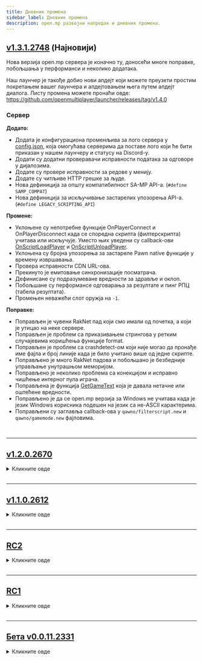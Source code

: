 ```yaml
---
title: Дневник промена
sidebar_label: Дневник промена
description: open.mp развојни напредак и дневник промена.
---
```


## **[v1.3.1.2748](https://github.com/openmultiplayer/open.mp/releases/tag/v1.3.1.2748) (Најновији)**

Нова верзија open.mp сервера је коначно ту, доносећи многе поправке, побољшања у перформанси и неколико додатака.

Наш лаунчер је такође добио нови апдејт који можете преузети простим покретањем вашег лаунчера и апдејтовањем њега путем апдејт диалога. 
Листу промена можете пронаћи овде: https://github.com/openmultiplayer/launcher/releases/tag/v1.4.0

### Сервер

**Додато:**

- Додата је конфигурациона променљива за лого сервера у [config.json](server/config.json), која омогућава серверима да поставе лого који ће бити приказан у нашем лаунчеру и статусу на Discord-у.
- Додати су додатни проверавачи исправности података за одговоре у дијалозима.
- Додате су провере исправности за редове у менију.
- Додате су читљиве HTTP грешке за људе.
- Нова дефиниција за општу компатибилност SA-MP API-а. (`#define SAMP_COMPAT`)
- Нова дефиниција за искључивање застарелих упозорења API-a. (`#define LEGACY_SCRIPTING_API`)

**Промене:**

- Уклоњене су непотребне функције OnPlayerConnect и OnPlayerDisconnect када се споредна скрипта (филтерскрипта) учитава или искључује. 
Уместо њих уведени су callback-ови [OnScriptLoadPlayer](scripting/callbacks/OnScriptLoadPlayer) и [OnScriptUnloadPlayer](scripting/callbacks/OnScriptUnloadPlayer).
- Уклоњена су бројна упозорења за застареле Pawn native функције у времену извршавања.
- Провера исправности CDN URL-ова.
- Прекинуто је емитовање синхронизације посматрача.
- Дефинисане су подразумеване вредности за здравље и оклоп.
- Побољшане су перформансе одговарања за резултате и пинг РПЦ (табела резултата).
- Промењен неважећи слот оружја на `-1`.

**Поправке:**

- Поправљен је чувени RakNet пад који смо имали од почетка, а који је утицао на неке сервере.
- Поправљен је проблем са приказивањем стрингова у ретким случајевима коришћења функције format.
- Поправљен је проблем са crashdetect-ом који није могао да пронађе име фајла и број линије када је било учитано више од једне скрипте.
- Поправљено је много RakNet падова и побољшано је безбедније управљање унутрашњом меморијом.
- Поправљено је неколико проблема са конекцијом и исправно чишћење интерног пула играча.
- Поправљена је функција [GetGameText](scripting/functions/GetGameText) која је давала нетачне или оштећене вредности.
- Поправљено је да се open.mp верзија за Windows не учитава када је језик Windows корисника подешен на језик са не-ASCII карактерима.
- Поправљени су заглавља callback-ова у `qawno/filterscript.new` и `qawno/gamemode.new` фајловима.

<br />

<hr />

## [v1.2.0.2670](https://github.com/openmultiplayer/open.mp/releases/tag/v1.2.0.2670)

<details>
<summary>Кликните овде</summary>

Подстичемо сваки open.mp сервер да се ажурира на ову верзију. Дошло је не само до приметних побољшања перформанси, већ и до **критичних безбедносних исправки**.

### Сервер

**Додато:**

- Нове конфигурацијске променљиве за постављање банера и инвајтова за Discord који ће се приказивати у [open.mp launcher-u](https://github.com/openmultiplayer/launcher/releases/latest).
- Нова конфигурацијска променљива за поруке о придруживању. (`logging.log_connection_messages`)
- Нова конфигурацијска променљива за проверу валидацију анимације. (`game.validate_animations`)
- Нова дефиниција која омогућава мешане функције правописа у вашем коду. (`#define MIXED_SPELLINGS`)

**Поправке:**

- Неколико безбедносних поправки.
- Announcer систем сада користи IPv4 по дефаулту, уместо да користи IPv6 када је доступан.
- Поправљен `Get(Player)ObjectMaterial(Text)` који враћа боје у погрешном формату и моделид.
- Поправљен `Get(Player)Gravity` који враћа цели број уместо float.
- Валидација разлога оштећења (оружја) на разним местима.
- Синхронизација банова тако да више играча буде бановано одједном ако је потребно.

</details>

<br />

<hr />

## [v1.1.0.2612](https://github.com/openmultiplayer/open.mp/releases/tag/v1.1.0.2612)

<details>
<summary>Кликните овде</summary>

open.mp је сада изашао из RC фазе и са задовољством објављујемо да смо кoначно довољно стабилни да кренемо доследним развојним путем. Са v1.1.0.2612 поправили смо пуно грешака и проблема и решили толико разлика у понашању. Стога се побрините да ажурирате на најновије верзије и несметано покрените свој сервер.

open.mp launcher је кoначно изашао, сада можете пoуздано претраживати сервере, одаберите сервер на којем желите играти и придружите му се!
Уносећи пуно нових функција у њега, имаћете пуно боље искуство у поређењу са старим искуством које сте увек морали имати са samp launcher-ом.
Може се наћи на https://github.com/openmultiplayer/launcher/releases

### Сервер

**Додато:**

- x64 верзија omp-сервера.
- Аутоматско додавање `.so` називима плугина.

**Промене:**

- Враћа се `estimatedTime` у `Move(Player)Object` функцијама.

**Поправке:**

- Фиксирано `GetVehicleLastDriver` враћање 0 када је неисправан `vehicleid` прослеђен.

</details>

<br />

<hr />

## [RC2](https://github.com/openmultiplayer/open.mp/releases/tag/v1-RC2)

<details>
<summary>Кликните овде</summary>

Release Candidate 2 (RC2) open.mp сервера.

### Server

**Нове функције:**

- [GetPlayerMarkerForPlayer](scripting/functions/GetPlayerMarkerForPlayer)

**Застареле функције:**

- GetPlayer3DTextLabelVirtualW
- SetPlayer3DTextLabelDrawDist
- GetPlayer3DTextLabelDrawDist
- SendClientMessagef
- GameTextForPlayerf
- SendPlayerMessageToPlayerf
- SendClientMessageToAllf
- GameTextForAllf
- SendPlayerMessageToAllf
- SendRconCommandf
- AllowAdminTeleport
- GetPlayerPoolSize
- GetVehiclePoolSize
- GetActorPoolSize
- GetServerVarAsString
- GetServerVarAsFloat
- TextDrawColor
- TextDrawBoxColor
- TextDrawBackgroundColor
- TextDrawSetPreviewVehCol
- PlayerTextDrawColor
- PlayerTextDrawBoxColor
- PlayerTextDrawBackgroundColor
- PlayerTextDrawSetPreviewVehCol
- TextDrawGetColor
- TextDrawGetBoxColor
- TextDrawGetBackgroundColor
- TextDrawGetPreviewVehCol
- PlayerTextDrawGetColor
- PlayerTextDrawGetBoxColor
- PlayerTextDrawGetBackgroundCol
- PlayerTextDrawGetPreviewVehCol
- db_num_rows
- db_get_mem_handle
- db_get_result_mem_handle
- SelectObject
- EditObject
- EditPlayerObject
- CancelEdit
- SetObjectsDefaultCameraCol
- SetObjectNoCameraCol
- IsObjectNoCameraCol
- SetPlayerObjectNoCameraCol
- IsPlayerObjectNoCameraCol
- GetPlayerCameraTargetPlayerObj
- GetObjectTarget
- GetPlayerObjectTarget
- GetPlayerDialog
- fmkdir
- dcreate
- GetVehicleTower
- ChangeVehicleColor

**Поправке:**

- Поправљена потреба за `.so` на Linux legacy плугинима.
- Attach-ани објекти се исправно приказују другим играчима.
- Поправљен crash приликом учитавања неважеће pawn меморије.

</details>

<br />

<hr />

## [RC1](https://github.com/openmultiplayer/open.mp/releases/tag/v1-RC1)

<details>
<summary>Кликните овде</summary>

[Release Candidate 1 (RC1)](https://www.open.mp/blog/release-candidate-1) open.mp сервера! Сада смо изашли из бета верзије.

### Сервер

**Додано:**

- Додано `\{Float, _}:...` у `AddMenuItem`, `Create3DTextLabel`, `CreateMenu`, `CreatePlayer3DTextLabel`, `CreatePlayerTextDraw`, `GameTextForAll`, `GameTextForPlayer`, `PlayerTextDrawSetString`, `SendClientMessage`, `SendClientMessageToAll`, `SendRconCommand`, `SetMenuColumnHeader`, `SetObjectMaterialText`, `SetPlayerObjectMaterialText`, `SetPVarString`, `SetSVarString`, `ShowPlayerDialog`, `TextDrawCreate`, `TextDrawSetString`, `Update3DTextLabelText`, `UpdatePlayer3DTextLabelText` функцијама. Сада су све форматиране.

**Поправке:**

- Смањење меморије.

</details>

<br />

<hr />

## [Бета v0.0.11.2331](https://github.com/openmultiplayer/open.mp/releases/tag/v0.0.11.2331)

<details>
<summary>Кликните овде</summary>

### Server

**Нове функције:**

- [TogglePlayerWidescreen](scripting/functions/TogglePlayerWidescreen)
- [IsPlayerWidescreenToggled](scripting/functions/IsPlayerWidescreenToggled)
- [GetSpawnInfo](scripting/functions/GetSpawnInfo)
- [GetPlayerSkillLevel](scripting/functions/GetPlayerSkillLevel)
- [GetPlayerWeather](scripting/functions/GetPlayerWeather)
- [IsPlayerCheckpointActive](scripting/functions/IsPlayerCheckpointActive)
- [GetPlayerCheckpoint](scripting/functions/GetPlayerCheckpoint)
- [IsPlayerRaceCheckpointActive](scripting/functions/IsPlayerRaceCheckpointActive)
- [GetPlayerRaceCheckpoint](scripting/functions/GetPlayerRaceCheckpoint)
- [GetPlayerWorldBounds](scripting/functions/GetPlayerWorldBounds)
- [IsPlayerInModShop](scripting/functions/IsPlayerInModShop)
- [GetPlayerSirenState](scripting/functions/GetPlayerSirenState)
- [GetPlayerLandingGearState](scripting/functions/GetPlayerLandingGearState)
- [GetPlayerHydraReactorAngle](scripting/functions/GetPlayerHydraReactorAngle)
- [GetPlayerTrainSpeed](scripting/functions/GetPlayerTrainSpeed)
- [GetPlayerZAim](scripting/functions/GetPlayerZAim)
- [GetPlayerSurfingOffsets](scripting/functions/GetPlayerSurfingOffsets)
- [GetPlayerRotationQuat](scripting/functions/GetPlayerRotationQuat)
- [GetPlayerDialogID](scripting/functions/GetPlayerDialogID)
- [GetPlayerSpectateID](scripting/functions/GetPlayerSpectateID)
- [GetPlayerSpectateType](scripting/functions/GetPlayerSpectateType)
- [GetPlayerRawIp](scripting/functions/GetPlayerRawIp)
- [SetPlayerGravity](scripting/functions/SetPlayerGravity)
- [GetPlayerGravity](scripting/functions/GetPlayerGravity)
- [SetPlayerAdmin](scripting/functions/SetPlayerAdmin)
- [IsPlayerSpawned](scripting/functions/IsPlayerSpawned)
- [IsPlayerControllable](scripting/functions/IsPlayerControllable)
- [IsPlayerCameraTargetEnabled](scripting/functions/IsPlayerCameraTargetEnabled)
- [TogglePlayerGhostMode](scripting/functions/TogglePlayerGhostMode)
- [GetPlayerGhostMode](scripting/functions/GetPlayerGhostMode)
- [GetPlayerBuildingsRemoved](scripting/functions/GetPlayerBuildingsRemoved)
- [GetPlayerAttachedObject](scripting/functions/GetPlayerAttachedObject)
- [SendClientMessagef](scripting/functions/SendClientMessagef)
- [GameTextForPlayerf](scripting/functions/GameTextForPlayerf)
- [SendPlayerMessageToPlayerf](scripting/functions/SendPlayerMessageToPlayerf)
- [RemovePlayerWeapon](scripting/functions/RemovePlayerWeapon)
- [HidePlayerDialog](scripting/functions/HidePlayerDialog)
- [IsPlayerUsingOfficialClient](scripting/functions/IsPlayerUsingOfficialClient)
- [AllowPlayerTeleport](scripting/functions/AllowPlayerTeleport)
- [IsPlayerTeleportAllowed](scripting/functions/IsPlayerTeleportAllowed)
- [AllowPlayerWeapons](scripting/functions/AllowPlayerWeapons)
- [ArePlayerWeaponsAllowed](scripting/functions/ArePlayerWeaponsAllowed)
- [IsValidTextDraw](scripting/functions/IsValidTextDraw)
- [IsTextDrawVisibleForPlayer](scripting/functions/IsTextDrawVisibleForPlayer)
- [TextDrawGetString](scripting/functions/TextDrawGetString)
- [TextDrawSetPos](scripting/functions/TextDrawSetPos)
- [TextDrawGetLetterSize](scripting/functions/TextDrawGetLetterSize)
- [TextDrawGetTextSize](scripting/functions/TextDrawGetTextSize)
- [TextDrawGetPos](scripting/functions/TextDrawGetPos)
- [TextDrawGetColor](scripting/functions/TextDrawGetColor)
- [TextDrawGetBoxColor](scripting/functions/TextDrawGetBoxColor)
- [TextDrawGetBackgroundColor](scripting/functions/TextDrawGetBackgroundColor)
- [TextDrawGetShadow](scripting/functions/TextDrawGetShadow)
- [TextDrawGetOutline](scripting/functions/TextDrawGetOutline)
- [TextDrawGetFont](scripting/functions/TextDrawGetFont)
- [TextDrawIsBox](scripting/functions/TextDrawIsBox)
- [TextDrawIsProportional](scripting/functions/TextDrawIsProportional)
- [TextDrawIsSelectable](scripting/functions/TextDrawIsSelectable)
- [TextDrawGetAlignment](scripting/functions/TextDrawGetAlignment)
- [TextDrawGetPreviewModel](scripting/functions/TextDrawGetPreviewModel)
- [TextDrawGetPreviewRot](scripting/functions/TextDrawGetPreviewRot)
- [TextDrawGetPreviewVehCol](scripting/functions/TextDrawGetPreviewVehCol)
- [TextDrawSetStringForPlayer](scripting/functions/TextDrawSetStringForPlayer)
- [IsValidPlayerTextDraw](scripting/functions/IsValidPlayerTextDraw)
- [IsPlayerTextDrawVisible](scripting/functions/IsPlayerTextDrawVisible)
- [PlayerTextDrawGetString](scripting/functions/PlayerTextDrawGetString)
- [PlayerTextDrawSetPos](scripting/functions/PlayerTextDrawSetPos)
- [PlayerTextDrawGetLetterSize](scripting/functions/PlayerTextDrawGetLetterSize)
- [PlayerTextDrawGetTextSize](scripting/functions/PlayerTextDrawGetTextSize)
- [PlayerTextDrawGetPos](scripting/functions/PlayerTextDrawGetPos)
- [PlayerTextDrawGetColor](scripting/functions/PlayerTextDrawGetColor)
- [PlayerTextDrawGetBoxColor](scripting/functions/PlayerTextDrawGetBoxColor)
- [PlayerTextDrawGetBackgroundCol](scripting/functions/PlayerTextDrawGetBackgroundCol)
- [PlayerTextDrawGetShadow](scripting/functions/PlayerTextDrawGetShadow)
- [PlayerTextDrawGetOutline](scripting/functions/PlayerTextDrawGetOutline)
- [PlayerTextDrawGetFont](scripting/functions/PlayerTextDrawGetFont)
- [PlayerTextDrawIsBox](scripting/functions/PlayerTextDrawIsBox)
- [PlayerTextDrawIsProportional](scripting/functions/PlayerTextDrawIsProportional)
- [PlayerTextDrawIsSelectable](scripting/functions/PlayerTextDrawIsSelectable)
- [PlayerTextDrawGetAlignment](scripting/functions/PlayerTextDrawGetAlignment)
- [PlayerTextDrawGetPreviewModel](scripting/functions/PlayerTextDrawGetPreviewModel)
- [PlayerTextDrawGetPreviewRot](scripting/functions/PlayerTextDrawGetPreviewRot)
- [PlayerTextDrawGetPreviewVehCol](scripting/functions/PlayerTextDrawGetPreviewVehCol)
- [IsValidGangZone](scripting/functions/IsValidGangZone)
- [IsPlayerInGangZone](scripting/functions/IsPlayerInGangZone)
- [IsGangZoneVisibleForPlayer](scripting/functions/IsGangZoneVisibleForPlayer)
- [GangZoneGetColorForPlayer](scripting/functions/GangZoneGetColorForPlayer)
- [GangZoneGetFlashColorForPlayer](scripting/functions/GangZoneGetFlashColorForPlayer)
- [IsGangZoneFlashingForPlayer](scripting/functions/IsGangZoneFlashingForPlayer)
- [GangZoneGetPos](scripting/functions/GangZoneGetPos)
- [UseGangZoneCheck](scripting/functions/UseGangZoneCheck)
- [CreatePlayerGangZone](scripting/functions/CreatePlayerGangZone)
- [PlayerGangZoneDestroy](scripting/functions/PlayerGangZoneDestroy)
- [PlayerGangZoneShow](scripting/functions/PlayerGangZoneShow)
- [PlayerGangZoneHide](scripting/functions/PlayerGangZoneHide)
- [PlayerGangZoneFlash](scripting/functions/PlayerGangZoneFlash)
- [PlayerGangZoneStopFlash](scripting/functions/PlayerGangZoneStopFlash)
- [IsValidPlayerGangZone](scripting/functions/IsValidPlayerGangZone)
- [IsPlayerInPlayerGangZone](scripting/functions/IsPlayerInPlayerGangZone)
- [IsPlayerGangZoneVisible](scripting/functions/IsPlayerGangZoneVisible)
- [PlayerGangZoneGetColor](scripting/functions/PlayerGangZoneGetColor)
- [PlayerGangZoneGetFlashColor](scripting/functions/PlayerGangZoneGetFlashColor)
- [IsPlayerGangZoneFlashing](scripting/functions/IsPlayerGangZoneFlashing)
- [PlayerGangZoneGetPos](scripting/functions/PlayerGangZoneGetPos)
- [UsePlayerGangZoneCheck](scripting/functions/UsePlayerGangZoneCheck)
- [GetObjectDrawDistance](scripting/functions/GetObjectDrawDistance)
- [GetObjectMoveSpeed](scripting/functions/GetObjectMoveSpeed)
- [GetObjectTarget](scripting/functions/GetObjectTarget)
- [GetObjectMovingTargetPos](scripting/functions/GetObjectMovingTargetPos)
- [GetObjectMovingTargetRot](scripting/functions/GetObjectMovingTargetRot)
- [GetObjectAttachedData](scripting/functions/GetObjectAttachedData)
- [GetObjectAttachedOffset](scripting/functions/GetObjectAttachedOffset)
- [GetObjectSyncRotation](scripting/functions/GetObjectSyncRotation)
- [IsObjectMaterialSlotUsed](scripting/functions/IsObjectMaterialSlotUsed)
- [GetObjectMaterial](scripting/functions/GetObjectMaterial)
- [GetObjectMaterialText](scripting/functions/GetObjectMaterialText)
- [IsObjectNoCameraCol](scripting/functions/IsObjectNoCameraCol)
- [GetPlayerObjectDrawDistance](scripting/functions/GetPlayerObjectDrawDistance)
- [SetPlayerObjectMoveSpeed](scripting/functions/SetPlayerObjectMoveSpeed)
- [GetPlayerObjectMoveSpeed](scripting/functions/GetPlayerObjectMoveSpeed)
- [GetPlayerObjectTarget](scripting/functions/GetPlayerObjectTarget)
- [GetPlayerObjectMovingTargetPos](scripting/functions/GetPlayerObjectMovingTargetPos)
- [GetPlayerObjectMovingTargetRot](scripting/functions/GetPlayerObjectMovingTargetRot)
- [GetPlayerObjectAttachedData](scripting/functions/GetPlayerObjectAttachedData)
- [GetPlayerObjectAttachedOffset](scripting/functions/GetPlayerObjectAttachedOffset)
- [GetPlayerObjectSyncRotation](scripting/functions/GetPlayerObjectSyncRotation)
- [IsPlayerObjectMaterialSlotUsed](scripting/functions/IsPlayerObjectMaterialSlotUsed)
- [GetPlayerObjectMaterial](scripting/functions/GetPlayerObjectMaterial)
- [GetPlayerObjectMaterialText](scripting/functions/GetPlayerObjectMaterialText)
- [IsPlayerObjectNoCameraCol](scripting/functions/IsPlayerObjectNoCameraCol)
- [GetPlayerSurfingPlayerObjectID](scripting/functions/GetPlayerSurfingPlayerObjectID)
- [GetPlayerCameraTargetPlayerObj](scripting/functions/GetPlayerCameraTargetPlayerObj)
- [GetObjectType](scripting/functions/GetObjectType)
- [IsValidPickup](scripting/functions/IsValidPickup)
- [IsPickupStreamedIn](scripting/functions/IsPickupStreamedIn)
- [GetPickupPos](scripting/functions/GetPickupPos)
- [GetPickupModel](scripting/functions/GetPickupModel)
- [GetPickupType](scripting/functions/GetPickupType)
- [GetPickupVirtualWorld](scripting/functions/GetPickupVirtualWorld)
- [SetPickupPos](scripting/functions/SetPickupPos)
- [SetPickupModel](scripting/functions/SetPickupModel)
- [SetPickupType](scripting/functions/SetPickupType)
- [SetPickupVirtualWorld](scripting/functions/SetPickupVirtualWorld)
- [ShowPickupForPlayer](scripting/functions/ShowPickupForPlayer)
- [HidePickupForPlayer](scripting/functions/HidePickupForPlayer)
- [IsPickupHiddenForPlayer](scripting/functions/IsPickupHiddenForPlayer)
- [IsMenuDisabled](scripting/functions/IsMenuDisabled)
- [IsMenuRowDisabled](scripting/functions/IsMenuRowDisabled)
- [GetMenuColumns](scripting/functions/GetMenuColumns)
- [GetMenuItems](scripting/functions/GetMenuItems)
- [GetMenuPos](scripting/functions/GetMenuPos)
- [GetMenuColumnWidth](scripting/functions/GetMenuColumnWidth)
- [GetMenuColumnHeader](scripting/functions/GetMenuColumnHeader)
- [GetMenuItem](scripting/functions/GetMenuItem)
- [IsValid3DTextLabel](scripting/functions/IsValid3DTextLabel)
- [Is3DTextLabelStreamedIn](scripting/functions/Is3DTextLabelStreamedIn)
- [Get3DTextLabelText](scripting/functions/Get3DTextLabelText)
- [Get3DTextLabelColor](scripting/functions/Get3DTextLabelColor)
- [Get3DTextLabelPos](scripting/functions/Get3DTextLabelPos)
- [Set3DTextLabelDrawDistance](scripting/functions/Set3DTextLabelDrawDistance)
- [Get3DTextLabelDrawDistance](scripting/functions/Get3DTextLabelDrawDistance)
- [Get3DTextLabelLOS](scripting/functions/Get3DTextLabelLOS)
- [Set3DTextLabelLOS](scripting/functions/Set3DTextLabelLOS)
- [Set3DTextLabelVirtualWorld](scripting/functions/Set3DTextLabelVirtualWorld)
- [Get3DTextLabelVirtualWorld](scripting/functions/Get3DTextLabelVirtualWorld)
- [Get3DTextLabelAttachedData](scripting/functions/Get3DTextLabelAttachedData)
- [IsValidPlayer3DTextLabel](scripting/functions/IsValidPlayer3DTextLabel)
- [GetPlayer3DTextLabelText](scripting/functions/GetPlayer3DTextLabelText)
- [GetPlayer3DTextLabelColor](scripting/functions/GetPlayer3DTextLabelColor)
- [GetPlayer3DTextLabelPos](scripting/functions/GetPlayer3DTextLabelPos)
- [SetPlayer3DTextLabelDrawDist](scripting/functions/SetPlayer3DTextLabelDrawDist)
- [GetPlayer3DTextLabelDrawDist](scripting/functions/GetPlayer3DTextLabelDrawDist)
- [GetPlayer3DTextLabelLOS](scripting/functions/GetPlayer3DTextLabelLOS)
- [SetPlayer3DTextLabelLOS](scripting/functions/SetPlayer3DTextLabelLOS)
- [GetPlayer3DTextLabelVirtualW](scripting/functions/GetPlayer3DTextLabelVirtualW)
- [GetPlayer3DTextLabelAttached](scripting/functions/GetPlayer3DTextLabelAttached)
- [GetVehicleSpawnInfo](scripting/functions/GetVehicleSpawnInfo)
- [SetVehicleSpawnInfo](scripting/functions/SetVehicleSpawnInfo)
- [GetVehicleColor](scripting/functions/GetVehicleColor)
- [GetVehiclePaintjob](scripting/functions/GetVehiclePaintjob)
- [GetVehicleInterior](scripting/functions/GetVehicleInterior)
- [GetVehicleNumberPlate](scripting/functions/GetVehicleNumberPlate)
- [SetVehicleRespawnDelay](scripting/functions/SetVehicleRespawnDelay)
- [GetVehicleRespawnDelay](scripting/functions/GetVehicleRespawnDelay)
- [GetVehicleTower](scripting/functions/GetVehicleTower)
- [GetVehicleCab](scripting/functions/GetVehicleCab)
- [GetVehicleOccupiedTick](scripting/functions/GetVehicleOccupiedTick)
- [HasVehicleBeenOccupied](scripting/functions/HasVehicleBeenOccupied)
- [IsVehicleOccupied](scripting/functions/IsVehicleOccupied)
- [GetVehicleRespawnTick](scripting/functions/GetVehicleRespawnTick)
- [IsVehicleDead](scripting/functions/IsVehicleDead)
- [ToggleVehicleSirenEnabled](scripting/functions/ToggleVehicleSirenEnabled)
- [IsVehicleSirenEnabled](scripting/functions/IsVehicleSirenEnabled)
- [GetVehicleModelCount](scripting/functions/GetVehicleModelCount)
- [GetVehicleLastDriver](scripting/functions/GetVehicleLastDriver)
- [GetVehicleDriver](scripting/functions/GetVehicleDriver)
- [GetVehicleModelsUsed](scripting/functions/GetVehicleModelsUsed)
- [GetVehicleSirenState](scripting/functions/GetVehicleSirenState)
- [GetVehicleLandingGearState](scripting/functions/GetVehicleLandingGearState)
- [GetVehicleHydraReactorAngle](scripting/functions/GetVehicleHydraReactorAngle)
- [GetVehicleTrainSpeed](scripting/functions/GetVehicleTrainSpeed)
- [GetVehicleMatrix](scripting/functions/GetVehicleMatrix)
- [GetActorSkin](scripting/functions/GetActorSkin)
- [SetActorSkin](scripting/functions/SetActorSkin)
- [GetActorSpawnInfo](scripting/functions/GetActorSpawnInfo)
- [GetActorAnimation](scripting/functions/GetActorAnimation)
- [ToggleChatTextReplacement](scripting/functions/ToggleChatTextReplacement)
- [ChatTextReplacementToggled](scripting/functions/ChatTextReplacementToggled)
- [GetAvailableClasses](scripting/functions/GetAvailableClasses)
- [GetPlayerClass](scripting/functions/GetPlayerClass)
- [EditPlayerClass](scripting/functions/EditPlayerClass)
- [GetWeaponSlot](scripting/functions/GetWeaponSlot)
- [ClearBanList](scripting/functions/ClearBanList)
- [IsBanned](scripting/functions/IsBanned)
- [IsValidNickName](scripting/functions/IsValidNickName)
- [AllowNickNameCharacter](scripting/functions/AllowNickNameCharacter)
- [IsNickNameCharacterAllowed](scripting/functions/IsNickNameCharacterAllowed)
- [AddServerRule](scripting/functions/AddServerRule)
- [SetServerRule](scripting/functions/SetServerRule)
- [IsValidServerRule](scripting/functions/IsValidServerRule)
- [RemoveServerRule](scripting/functions/RemoveServerRule)
- [SendClientMessageToAllf](scripting/functions/SendClientMessageToAllf)
- [GameTextForAllf](scripting/functions/GameTextForAllf)
- [SendPlayerMessageToAllf](scripting/functions/SendPlayerMessageToAllf)
- [SendRconCommandf](scripting/functions/SendRconCommandf)
- [GetRunningTimers](scripting/functions/GetRunningTimers)
- [GetVehicles](scripting/functions/GetVehicles)
- [GetPlayers](scripting/functions/GetPlayers)
- [GetActors](scripting/functions/GetActors)
- [AllowAdminTeleport](scripting/functions/AllowAdminTeleport)
- [IsAdminTeleportAllowed](scripting/functions/IsAdminTeleportAllowed)
- [AllowInteriorWeapons](scripting/functions/AllowInteriorWeapons)
- [AreInteriorWeaponsAllowed](scripting/functions/AreInteriorWeaponsAllowed)
- [AreAllAnimationsEnabled](scripting/functions/AreAllAnimationsEnabled)
- [EnableAllAnimations](scripting/functions/EnableAllAnimations)
- [GetWeather](scripting/functions/GetWeather)

**Нови callback-ови:**

- [OnPlayerEnterGangZone](scripting/callbacks/OnPlayerEnterGangZone)
- [OnPlayerLeaveGangZone](scripting/callbacks/OnPlayerLeaveGangZone)
- [OnPlayerClickGangZone](scripting/callbacks/OnPlayerClickGangZone)
- [OnPlayerEnterPlayerGangZone](scripting/callbacks/OnPlayerEnterPlayerGangZone)
- [OnPlayerLeavePlayerGangZone](scripting/callbacks/OnPlayerLeavePlayerGangZone)
- [OnPlayerClickPlayerGangZone](scripting/callbacks/OnPlayerClickPlayerGangZone)
- [OnPickupStreamIn](../scripting/callbacks/OnPickupStreamIn)
- [OnPickupStreamOut](../scripting/callbacks/OnPickupStreamOut)
- [OnPlayerPickUpPlayerPickup](../scripting/callbacks/OnPlayerPickUpPlayerPickup)
- [OnPlayerPickupStreamIn](../scripting/callbacks/OnPlayerPickupStreamIn)
- [OnPlayerPickupStreamOut](../scripting/callbacks/OnPlayerPickupStreamOut)

</details>
